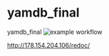 # yamdb_final
yamdb_final
![example workflow](https://github.com/Volguntsev/yamdb_final/actions/workflows/yamdb_workflow.yml/badge.svg)

http://178.154.204.106/redoc/